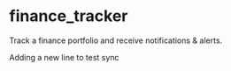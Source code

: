 # finance_tracker
Track a finance portfolio and receive notifications &amp; alerts.

Adding a new line to test sync


